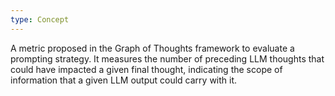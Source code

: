 ```yaml
---
type: Concept
---
```


A metric proposed in the Graph of Thoughts framework to evaluate a prompting strategy. It measures the number of preceding LLM thoughts that could have impacted a given final thought, indicating the scope of information that a given LLM output could carry with it.